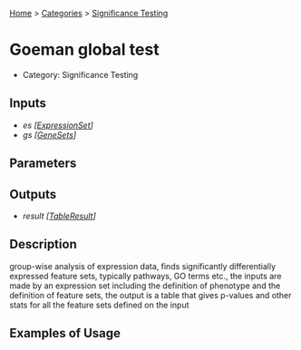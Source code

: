 
[Home](../../../index.html) > [Categories](../../index.html) > [Significance Testing](index.html)

# Goeman global test

* Category: Significance Testing

## Inputs

* *es [[ExpressionSet](../../../data_types.html#expressionset)]*
* *gs [[GeneSets](../../../data_types.html#genesets)]*

## Parameters



## Outputs

* *result [[TableResult](../../../data_types.html#tableresult)]*

## Description

  group-wise analysis of expression data, finds significantly differentially expressed feature sets, typically pathways, GO terms etc., the inputs are made by an expression set including the definition of phenotype and the definition of feature sets, the output is a table that gives p-values and other stats for all the feature sets defined on the input

## Examples of Usage
        